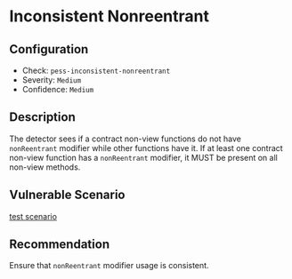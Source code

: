 # Inconsistent Nonreentrant

## Configuration
* Check: `pess-inconsistent-nonreentrant`
* Severity: `Medium`
* Confidence: `Medium`

## Description
The detector sees if a contract non-view functions do not have `nonReentrant` modifier while other functions have it.
If at least one contract non-view function has a `nonReentrant` modifier, it MUST be present on all non-view methods.

## Vulnerable Scenario
[test scenario](../tests/inconsistent_nonreentrant_test.sol)

## Recommendation
Ensure that `nonReentrant` modifier usage is consistent.